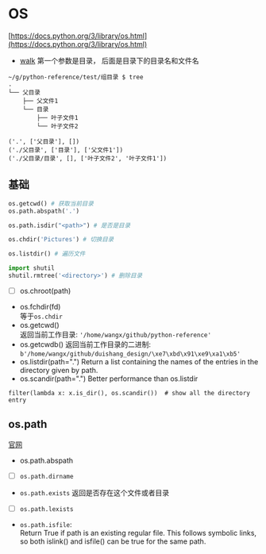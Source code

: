 # OS
[https://docs.python.org/3/library/os.html](https://docs.python.org/3/library/os.html)

* [walk](https://docs.python.org/3/library/os.html#os.walk)
第一个参数是目录， 后面是目录下的目录名和文件名
```
~/g/python-reference/test/组目录 $ tree
.
└── 父目录
    ├── 父文件1
    └── 目录
        ├── 叶子文件1
        └── 叶子文件2

('.', ['父目录'], [])
('./父目录', ['目录'], ['父文件1'])
('./父目录/目录', [], ['叶子文件2', '叶子文件1'])
```

## 基础
```python
os.getcwd() # 获取当前目录  
os.path.abspath('.')

os.path.isdir("<path>") # 是否是目录

os.chdir('Pictures') # 切换目录

os.listdir() # 遍历文件

import shutil
shutil.rmtree('<directory>') # 删除目录
```

* [ ] os.chroot(path)
* os.fchdir(fd)  
等于`os.chdir`
* os.getcwd()  
返回当前工作目录: `'/home/wangx/github/python-reference'`
* os.getcwdb()
返回当前工作目录的二进制: `b'/home/wangx/github/duishang_design/\xe7\xbd\x91\xe9\xa1\xb5'`
* os.listdir(path=".")
Return a list containing the names of the entries in the directory given by path. 
* os.scandir(path=".")
Better performance than os.listdir
```
filter(lambda x: x.is_dir(), os.scandir())  # show all the directory entry
```

## os.path
[官网](https://docs.python.org/3/library/os.path.html)
* os.path.abspath
* [ ] `os.path.dirname`
* `os.path.exists`
返回是否存在这个文件或者目录 
* [ ] `os.path.lexists`
* `os.path.isfile`:  
Return True if path is an existing regular file. This follows symbolic links, so both islink() and isfile() can be true for the same path.
